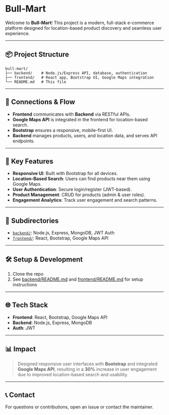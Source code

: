 # Bull-Mart

Welcome to **Bull-Mart**! This project is a modern, full-stack e-commerce platform designed for location-based product discovery and seamless user experience.

---

## 📦 Project Structure

```
bull-mart/
├── backend/    # Node.js/Express API, database, authentication
├── frontend/   # React app, Bootstrap UI, Google Maps integration
└── README.md   # This file
```

---

## 🔗 Connections & Flow

- **Frontend** communicates with **Backend** via RESTful APIs.
- **Google Maps API** is integrated in the frontend for location-based search.
- **Bootstrap** ensures a responsive, mobile-first UI.
- **Backend** manages products, users, and location data, and serves API endpoints.

---

## 🚀 Key Features

- **Responsive UI**: Built with Bootstrap for all devices.
- **Location-Based Search**: Users can find products near them using Google Maps.
- **User Authentication**: Secure login/register (JWT-based).
- **Product Management**: CRUD for products (admin & user roles).
- **Engagement Analytics**: Track user engagement and search patterns.

---

## 📁 Subdirectories

- [`backend/`](./backend/README.md): Node.js, Express, MongoDB, JWT Auth
- [`frontend/`](./frontend/README.md): React, Bootstrap, Google Maps API

---

## 🛠️ Setup & Development

1. Clone the repo
2. See [backend/README.md](./backend/README.md) and [frontend/README.md](./frontend/README.md) for setup instructions

---

## 🌐 Tech Stack

- **Frontend**: React, Bootstrap, Google Maps API
- **Backend**: Node.js, Express, MongoDB
- **Auth**: JWT

---

## 📊 Impact

> Designed responsive user interfaces with **Bootstrap** and integrated **Google Maps API**, resulting in a **30%** increase in user engagement due to improved location-based search and usability.

---

## 📞 Contact

For questions or contributions, open an issue or contact the maintainer. 